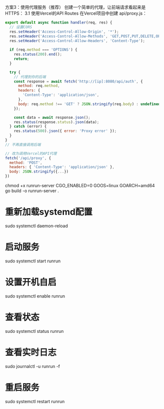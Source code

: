 

方案3：使用代理服务（推荐）
创建一个简单的代理，让前端请求看起来是HTTPS：
3.1 使用Vercel的API Routes
在Vercel项目中创建 api/proxy.js：

```js
export default async function handler(req, res) {
  // 设置CORS
  res.setHeader('Access-Control-Allow-Origin', '*');
  res.setHeader('Access-Control-Allow-Methods', 'GET,POST,PUT,DELETE,OPTIONS');
  res.setHeader('Access-Control-Allow-Headers', 'Content-Type');
  
  if (req.method === 'OPTIONS') {
    res.status(200).end();
    return;
  }

  try {
    // 代理到你的后端
    const response = await fetch('http://[ip]:8080/api/auth', {
      method: req.method,
      headers: {
        'Content-Type': 'application/json',
      },
      body: req.method !== 'GET' ? JSON.stringify(req.body) : undefined,
    });

    const data = await response.json();
    res.status(response.status).json(data);
  } catch (error) {
    res.status(500).json({ error: 'Proxy error' });
  }
}
// 不再直接调用后端

// 改为调用Vercel的API代理
fetch('/api/proxy', {
  method: 'POST',
  headers: { 'Content-Type': 'application/json' },
  body: JSON.stringify({...})
})
```


chmod +x runrun-server
CGO_ENABLED=0 GOOS=linux GOARCH=amd64 go build -o runrun-server .

# 重新加载systemd配置
sudo systemctl daemon-reload

# 启动服务
sudo systemctl start runrun

# 设置开机自启
sudo systemctl enable runrun

# 查看状态
sudo systemctl status runrun

# 查看实时日志
sudo journalctl -u runrun -f

# 重启服务
sudo systemctl restart runrun
